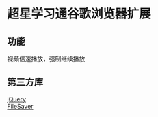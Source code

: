 # 超星学习通谷歌浏览器扩展
## 功能
视频倍速播放，强制继续播放
## 第三方库
[jQuery](https://jquery.com/)   
[FileSaver](https://github.com/eligrey/FileSaver.js/)
